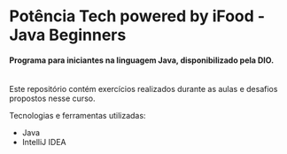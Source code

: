 # Potência Tech powered by iFood - Java Beginners

#### Programa para iniciantes na linguagem Java, disponibilizado pela DIO.<br><br>

Este repositório contém exercícios realizados durante as aulas e desafios propostos nesse curso.<br>

Tecnologias e ferramentas utilizadas:
- Java
- IntelliJ IDEA
